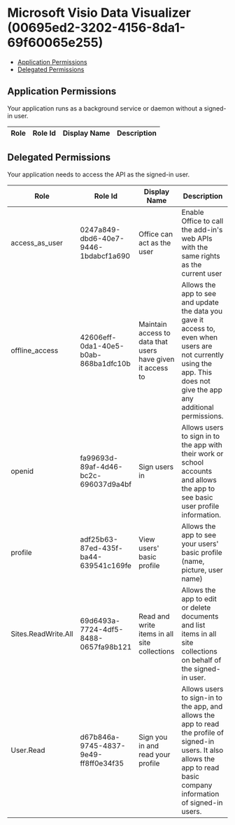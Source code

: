 # Microsoft Visio Data Visualizer (00695ed2-3202-4156-8da1-69f60065e255)
- [Application Permissions](#application-permissions)
- [Delegated Permissions](#delegated-permissions)

## Application Permissions
Your application runs as a background service or daemon without a signed-in user.

| Role | Role Id | Display Name | Description |
|---|---|---|---|

## Delegated Permissions
Your application needs to access the API as the signed-in user. 

| Role | Role Id | Display Name | Description |
|---|---|---|---|
| access_as_user | 0247a849-dbd6-40e7-9446-1bdabcf1a690 | Office can act as the user | Enable Office to call the add-in's web APIs with the same rights as the current user |
| offline_access | 42606eff-0da1-40e5-b0ab-868ba1dfc10b | Maintain access to data that users have given it access to | Allows the app to see and update the data you gave it access to, even when users are not currently using the app. This does not give the app any additional permissions. |
| openid | fa99693d-89af-4d46-bc2c-696037d9a4bf | Sign users in | Allows users to sign in to the app with their work or school accounts and allows the app to see basic user profile information. |
| profile | adf25b63-87ed-435f-ba44-639541c169fe | View users' basic profile | Allows the app to see your users' basic profile (name, picture, user name) |
| Sites.ReadWrite.All | 69d6493a-7724-4df5-8488-0657fa98b121 | Read and write items in all site collections | Allows the app to edit or delete documents and list items in all site collections on behalf of the signed-in user. |
| User.Read | d67b846a-9745-4837-9e49-ff8ff0e34f35 | Sign you in and read your profile | Allows users to sign-in to the app, and allows the app to read the profile of signed-in users. It also allows the app to read basic company information of signed-in users. |

